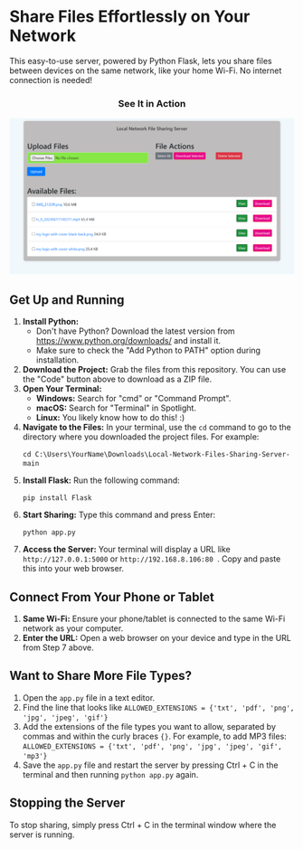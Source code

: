 

<h1>Share Files Effortlessly on Your Network</h1>

<p>This easy-to-use server, powered by Python Flask, lets you share files between devices on the same network, like your home Wi-Fi. No internet connection is needed!</p>

<h3 align="center">See It in Action</h3>
<p align="center">
  <img src="https://raw.githubusercontent.com/NipunSGeeTH/github-readme-images-host/main/Local-Network-files-Sharing-server/1.png" alt="Demo Image" style="width: auto; height: auto;">
</p>

<h2>Get Up and Running</h2>

<ol>
  <li><strong>Install Python:</strong> 
    <ul>
      <li>Don't have Python? Download the latest version from <a href="https://www.python.org/downloads/" target="_blank">https://www.python.org/downloads/</a> and install it.</li>
      <li>Make sure to check the "Add Python to PATH" option during installation.</li>
    </ul>
  </li>
  <li><strong>Download the Project:</strong> Grab the files from this repository. You can use the "Code" button above to download as a ZIP file.</li>
  <li><strong>Open Your Terminal:</strong> 
    <ul>
      <li><strong>Windows:</strong> Search for "cmd" or "Command Prompt".</li>
      <li><strong>macOS:</strong> Search for "Terminal" in Spotlight.</li>
      <li><strong>Linux:</strong> You likely know how to do this! :)</li>
    </ul>
  </li>
  <li><strong>Navigate to the Files:</strong> In your terminal, use the <code>cd</code> command to go to the directory where you downloaded the project files. For example:
    <pre><code>cd C:\Users\YourName\Downloads\Local-Network-Files-Sharing-Server-main</code></pre> 
  </li>
  <li><strong>Install Flask:</strong> Run the following command:
    <pre><code>pip install Flask</code></pre>
  </li>
  <li><strong>Start Sharing:</strong>  Type this command and press Enter:
    <pre><code>python app.py</code></pre>
  </li>
  <li><strong>Access the Server:</strong> Your terminal will display a URL like <code>http://127.0.0.1:5000</code> or <code>http://192.168.8.106:80 </code>. Copy and paste this into your web browser.</li>
</ol>

<h2>Connect From Your Phone or Tablet</h2>

<ol>
  <li><strong>Same Wi-Fi:</strong> Ensure your phone/tablet is connected to the same Wi-Fi network as your computer.</li>
  <li><strong>Enter the URL:</strong> Open a web browser on your device and type in the URL from Step 7 above.</li>
</ol>

<h2>Want to Share More File Types?</h2>

<ol>
  <li>Open the <code>app.py</code> file in a text editor.</li>
  <li>Find the line that looks like <code>ALLOWED_EXTENSIONS = {'txt', 'pdf', 'png', 'jpg', 'jpeg', 'gif'}</code></li>
  <li>Add the extensions of the file types you want to allow, separated by commas and within the curly braces <code>{}</code>. For example, to add MP3 files: <code>ALLOWED_EXTENSIONS = {'txt', 'pdf', 'png', 'jpg', 'jpeg', 'gif', 'mp3'}</code></li>
  <li>Save the <code>app.py</code> file and restart the server by pressing Ctrl + C in the terminal and then running <code>python app.py</code> again.</li>
</ol>

<h2>Stopping the Server</h2>

<p>To stop sharing, simply press Ctrl + C in the terminal window where the server is running.</p>

